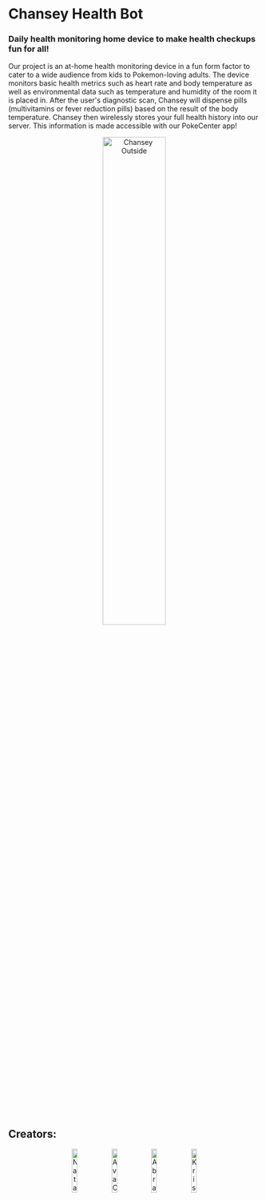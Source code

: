 # Chansey Health Bot
### Daily health monitoring home device to make health checkups fun for all!

Our project is an at-home health monitoring device in a fun form factor to cater to a wide audience from kids to Pokemon-loving adults. The device monitors basic health metrics such as heart rate and body temperature as well as environmental data such as temperature and humidity of the room it is placed in. After the user's diagnostic scan, Chansey will dispense pills (multivitamins or fever reduction pills) based on the result of the body temperature. Chansey then wirelessly stores your full health history into our server. This information is made accessible with our PokeCenter app!
<p align="center">
<img src="https://github.com/user-attachments/assets/3f40f913-8a08-4390-b4fa-71df99b54e07" alt="Chansey Outside" width=50% height=50%>
</p>

## Creators:
<p align="center">
  <img src="https://github.com/user-attachments/assets/cb69dc84-8b30-41d6-a491-d0635e904a63" alt="Natalie Do" width=15% height=15%>
  <img src="https://github.com/user-attachments/assets/48ffa2cd-6232-49dc-ab59-d49bf1657685" alt="Ava Chang" width=15% height=15%>
  <img src="https://github.com/user-attachments/assets/fd8ae601-eaab-481a-82d9-3279626b37d9" alt="Abraham Vega" width=15% height=15%>
  <img src="https://github.com/user-attachments/assets/52934278-8449-435a-93e7-6df8fb7c5e14" alt="Kris Viana" width=15% height=15%>
  </p>

